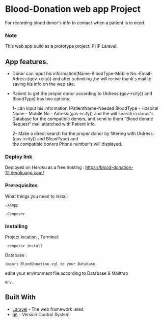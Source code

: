 # Blood-Donation web app Project 

For recording blood donor's info to contact when a patient is in need.

### Note

This web app build as a prototype project.
PHP Laravel.

## App features.
- Donor can input his information(Name-BloodType-Mobile No.-Email-Adress:(gov->city))
  and after submiting ,he will recive thank's mail to saving his info on the wep site.

- Patient to get the proper donor according to (Adress:(gov->city)) and BloodType) has two options:

  1- can input his information (PatientName-Needed BloodType - Hospital Name - Mobile No.- Adress:(gov->city))
     and the will search in donor's Database for the compatible donors, and send to them "Blood donate Request" mail
     attatched with Patient info. 
     
  2- Make a direct search for the proper donor by filtering with (Adress:(gov->city)) and BloodType) and    
     the compatible donors Phone number's will displayed.


### Deploy link

Deployed on Heroku as a free hosting :
https://blood-donation-12.herokuapp.com/



### Prerequisites

What things you need to install 

```
-Xampp
  
-Composer
```

### Installing


Project location , Terminal:
```
 composer install  
```

 Database :
```
import BloodDonation.sql to your Database 
```


edite your environment file according to Database & Mailtrap
```
env.
```





## Built With

* [Laravel](https://laravel.com/) - The web framework used
* [git](https://git-scm.com/) - Version Control System




